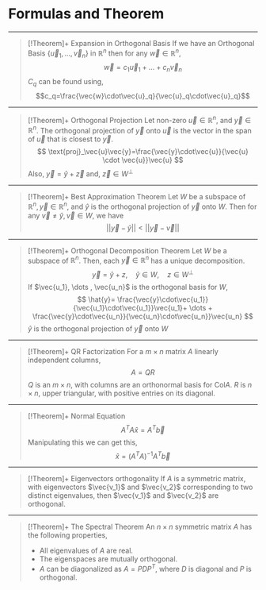 # Formulas and Theorem
***
>[!Theorem]+ Expansion in Orthogonal Basis
> If we have an Orthogonal Basis $\{ \vec{u}_1, \dots ,\vec{v}_n \}$  in $\mathbb{R}^n$ then for any $\vec{w} \in \mathbb{R}^n$,
> $$
> \vec{w} = c_1 \vec{u}_1+ \dots + c_n \vec{v}_n
> $$
> $C_q$ can be found using,
> $$c_q=\frac{\vec{w}\cdot\vec{u}_q}{\vec{u}_q\cdot\vec{u}_q}$$

***
>[!Theorem]+ Orthogonal Projection
>Let non-zero $\vec{u} \in \mathbb{R}^n$, and $\vec{y} \in \mathbb{R}^n$. The orthogonal projection of $\vec{y}$ onto $\vec{u}$ is the vector in the span of $\vec{u}$ that is closest to $\vec{y}$.
>$$
>\text{proj}_\vec{u}\vec{y}=\frac{\vec{y}\cdot\vec{u}}{\vec{u} \cdot \vec{u}}\vec{u}
>$$
>Also, $\vec{y}=\hat{y}+\vec{z}$ and, $\vec{z} \in W^\perp$

***
>[!Theorem]+ Best Approximation Theorem
>Let $W$ be a subspace of $\mathbb{R}^n, \vec{y}\in\mathbb{R}^n$, and $\hat{y}$ is the orthogonal projection of $\vec{y}$ onto $W$. Then for any $\vec{v}\ne\hat{y}, \vec{v} \in W$, we have 
>$$
>||\vec{y}-\hat{y}||<||\vec{y}-\vec{v}||
>$$

***
>[!Theorem]+ Orthogonal Decomposition Theorem
>Let $W$ be a subspace of $\mathbb{R}^n$. Then, each $\vec{y} \in \mathbb{R}^n$ has a unique decomposition.
>$$
>\vec{y}=\hat{y}+z,\quad  \hat{y}\in W ,\quad z \in W^\perp
>$$
>If $\vec{u_1}, \dots , \vec{u_n}$ is the orthogonal basis for $W$,
>$$
>\hat{y}=
>\frac{\vec{y}\cdot\vec{u_1}}{\vec{u_1}\cdot\vec{u_1}}\vec{u_1}+ \dots + \frac{\vec{y}\cdot\vec{u_n}}{\vec{u_n}\cdot\vec{u_n}}\vec{u_n}
>$$
>$\hat{y}$ is the orthogonal projection of $\vec{y}$ onto $W$

***
>[!Theorem]+ QR Factorization
>For a $m\times n$ matrix $A$ linearly independent columns,
>$$
>A=
>QR
>$$
>$Q$ is an $m\times n$, with columns are an orthonormal basis for $\text{Col} A$.
>$R$ is $n \times n$, upper triangular, with positive entries on its diagonal.

***
>[!Theorem]+ Normal Equation
>$$
>A^TA\hat{x}=A^T\vec{b}
>$$
>Manipulating this we can get this,
>$$
>\hat{x}=(A^TA)^{-1}A^T\vec{b}
>$$

***
>[!Theorem]+ Eigenvectors orthogonality 
>If $A$ is a symmetric matrix, with eigenvectors $\vec{v_1}$ and $\vec{v_2}$ corresponding to two distinct eigenvalues, then $\vec{v_1}$ and $\vec{v_2}$ are orthogonal.

***
>[!Theorem]+ The Spectral Theorem 
>An $n \times n$ symmetric matrix $A$  has the following properties,
>- All eigenvalues of $A$ are real.
>- The eigenspaces are mutually orthogonal.
>- $A$ can be diagonalized as $A=PDP^T$, where $D$ is diagonal and $P$ is orthogonal.

